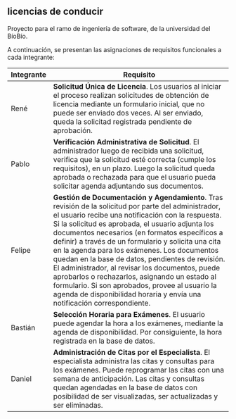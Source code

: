 ## licencias de conducir
Proyecto para el ramo de ingeniería de software, de la universidad del BíoBío.


A continuación, se presentan las asignaciones de requisitos funcionales a cada integrante:

| Integrante    | Requisito     |
| ------------- | ------------- |
| René          | **Solicitud Única de Licencia**. Los usuarios al iniciar el proceso realizan solicitudes de obtención de licencia mediante un formulario inicial, que no puede ser enviado dos veces. Al ser enviado, queda la solicitad registrada pendiente de aprobación.  |
| Pablo         | **Verificación Administrativa de Solicitud**. El administrador luego de recibida una solicitud, verifica que la solicitud esté correcta (cumple los requisitos), en un plazo. Luego la solicitud queda aprobada o rechazada para que el usuario pueda solicitar agenda adjuntando sus documentos.  |
| Felipe        | **Gestión de Documentación y Agendamiento**. Tras revisión de la solicitud por parte del administrador, el usuario recibe una notificación con la respuesta. Si la solicitud es aprobada, el usuario adjunta los documentos necesarios (en formatos específicos a definir) a través de un formulario y solicita una cita en la agenda para los exámenes. Los documentos quedan en la base de datos, pendientes de revisión. El administrador, al revisar los documentos, puede aprobarlos o rechazarlos, asignando un estado al formulario. Si son aprobados, provee al usuario la agenda de disponibilidad horaria y envía una notificación correspondiente.  |
| Bastián  | **Selección Horaria para Exámenes**. El usuario puede agendar la hora a los exámenes, mediante la agenda de disponibilidad. Por consiguiente, la hora registrada en la base de datos.  |
| Daniel  | **Administración de Citas por el Especialista**. El especialista administra las citas y consultas para los exámenes. Puede reprogramar las citas con una semana de anticipación. Las citas y consultas quedan agendadas en la base de datos con posibilidad de ser visualizadas, ser actualizadas y ser eliminadas.  |
